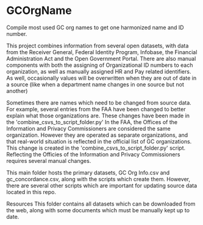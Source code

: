 # GCOrgName
Compile most used GC org names to get one harmonized name and ID number. 

This project combines information from several open datasets, with data from the Receiver General, Federal Identity Program, Infobase, the Financial Administration Act and the Open Government Portal. 
There are also manual components with both the assigning of Organizational ID numbers to each organization, as well as manually assigned HR and Pay related identifiers. As well, occasionally values will be overwritten when they are out of date in a source (like when a department name changes in one source but not another)


Sometimes there are names which need to be changed from source data. For example, several entries from the FAA have been changed to better explain what those organizations are. These changes have been made in the 'combine_csvs_to_script_folder.py'
In the FAA, the Offices of the Information and Privacy Commissioners are considered the same organization. However they are operated as separate organizations, and that real-world situation is reflected in the official list of GC organizations. This change is created in the 'combine_csvs_to_script_folder.py' script. 
Reflecting the Officies of the Information and Privacy Commissioners requires several manual changes. 

This main folder hosts the primary datasets, GC Org Info.csv and gc_concordance.csv, along with the scripts which create them. However, there are several other scripts which are important for updating source data located in this repo. 

Resources
This folder contains all datasets which can be downloaded from the web, along with some documents which must be manually kept up to date. 
